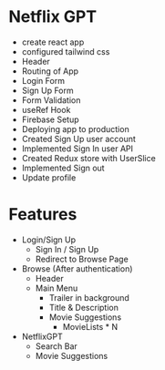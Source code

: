 # Netflix GPT

- create react app
- configured tailwind css
- Header
- Routing of App
- Login Form
- Sign Up Form
- Form Validation
- useRef Hook
- Firebase Setup
- Deploying app to production
- Created Sign Up user account
- Implemented Sign In user API
- Created Redux store with UserSlice
- Implemented Sign out
- Update profile


# Features
 - Login/Sign Up
    - Sign In / Sign Up
    - Redirect to Browse Page
 - Browse (After authentication)
    - Header
    - Main Menu
        - Trailer in background
        - Title & Description
        - Movie Suggestions
            - MovieLists * N
 - NetflixGPT
    - Search Bar
    - Movie Suggestions
